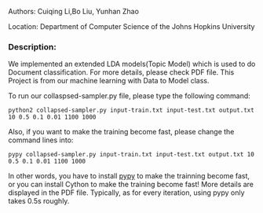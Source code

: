 Authors: Cuiqing Li,Bo Liu, Yunhan Zhao

Location: Department of Computer Science of the Johns Hopkins University

### Description:
We implemented an extended LDA models(Topic Model) which is used to do Document classification. 
For more details, please check PDF file. This Project is from our machine learning with Data to Model class. 

To run our collaspsed-sampler.py file, please type the following command:
```
python2 collapsed-sampler.py input-train.txt input-test.txt output.txt 10 0.5 0.1 0.01 1100 1000
```

Also, if you want to make the training become fast, please change the command lines into:

```
pypy collapsed-sampler.py input-train.txt input-test.txt output.txt 10 0.5 0.1 0.01 1100 1000
```
In other words, you have to install [pypy](http://pypy.org/download.html) to make the trainning become fast, or you can install Cython to make the training become fast! More details are displayed in the PDF file. Typically, as for every iteration, using pypy only takes 0.5s roughly. 



